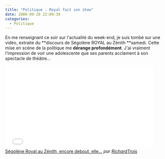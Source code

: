 ```yaml
---
title: "Politique : Royal fait son show"
date: 2008-09-28 22:09:39
categories:
  - Politique
---
```


En me renseignant ce soir sur l'actualité du week-end, je suis tombé sur une vidéo, extraite du **discours de Ségolène ROYAL au Zénith **samedi. Cette mise en scène de la politique me **dérange profondément**. J'ai vraiment l'impression de voir une adolescente que ses parents acclament à son spectacle de théâtre…

<div class="videoWrapper">
  <iframe frameborder="0" width="480" height="270" src="//www.dailymotion.com/embed/video/x6wbdi" allowfullscreen></iframe><br /><a href="http://www.dailymotion.com/video/x6wbdi_segolene-royal-au-zenith-encore-deb_news" target="_blank">S&eacute;gol&egrave;ne Royal au Z&eacute;nith, encore debout, elle...</a> <i>par <a href="http://www.dailymotion.com/RichardTrois" target="_blank">RichardTrois</a></i>
</div>
